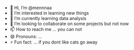 - 👋 Hi, I’m @mennnaa
- 👀 I’m interested in learning new things
- 🌱 I’m currently learning data analysis
- 💞️ I’m looking to collaborate on some projects but not now
- 📫 How to reach me ... you can not
- 😄 Pronouns: ...
- ⚡ Fun fact: ... if you dont like cats go away

<!---
mennnaa/mennnaa is a ✨ special ✨ repository because its `README.md` (this file) appears on your GitHub profile.
You can click the Preview link to take a look at your changes.
--->
